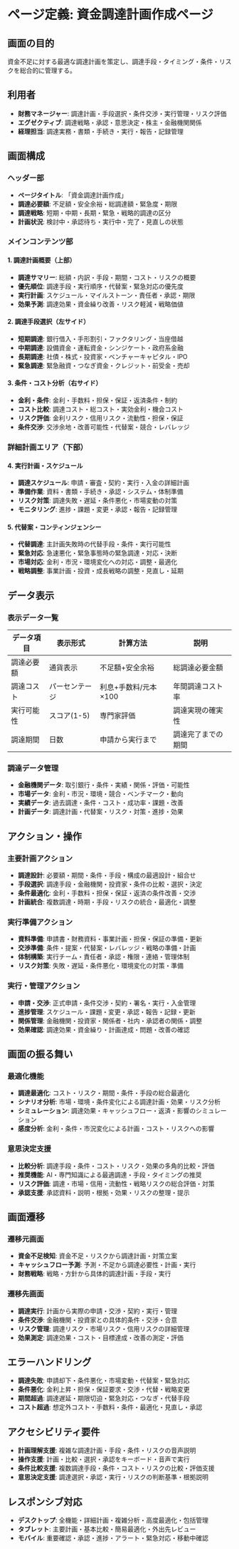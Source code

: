 # ページ定義: 資金調達計画作成ページ

## 画面の目的
資金不足に対する最適な調達計画を策定し、調達手段・タイミング・条件・リスクを総合的に管理する。

## 利用者
- **財務マネージャー**: 調達計画・手段選択・条件交渉・実行管理・リスク評価
- **エグゼクティブ**: 調達戦略・承認・意思決定・株主・金融機関関係
- **経理担当**: 調達実務・書類・手続き・実行・報告・記録管理

## 画面構成

### ヘッダー部
- **ページタイトル**: 「資金調達計画作成」
- **調達必要額**: 不足額・安全余裕・総調達額・緊急度・期限
- **調達戦略**: 短期・中期・長期・緊急・戦略的調達の区分
- **計画状況**: 検討中・承認待ち・実行中・完了・見直しの状態

### メインコンテンツ部

#### 1. 調達計画概要（上部）
- **調達サマリー**: 総額・内訳・手段・期間・コスト・リスクの概要
- **優先順位**: 調達手段・実行順序・代替案・緊急対応の優先度
- **実行計画**: スケジュール・マイルストーン・責任者・承認・期限
- **効果予測**: 調達効果・資金繰り改善・リスク軽減・戦略価値

#### 2. 調達手段選択（左サイド）
- **短期調達**: 銀行借入・手形割引・ファクタリング・当座借越
- **中期調達**: 設備資金・運転資金・シンジケート・政府系金融
- **長期調達**: 社債・株式・投資家・ベンチャーキャピタル・IPO
- **緊急調達**: 緊急融資・つなぎ資金・クレジット・前受金・売却

#### 3. 条件・コスト分析（右サイド）
- **金利・条件**: 金利・手数料・担保・保証・返済条件・制約
- **コスト比較**: 調達コスト・総コスト・実効金利・機会コスト
- **リスク評価**: 金利リスク・信用リスク・流動性・担保・保証
- **条件交渉**: 交渉余地・改善可能性・代替案・競合・レバレッジ

### 詳細計画エリア（下部）

#### 4. 実行計画・スケジュール
- **調達スケジュール**: 申請・審査・契約・実行・入金の詳細計画
- **準備作業**: 資料・書類・手続き・承認・システム・体制準備
- **リスク対策**: 調達失敗・遅延・条件悪化・市場変動の対策
- **モニタリング**: 進捗・課題・変更・承認・報告・記録管理

#### 5. 代替案・コンティンジェンシー
- **代替調達**: 主計画失敗時の代替手段・条件・実行可能性
- **緊急対応**: 急速悪化・緊急事態時の緊急調達・対応・決断
- **市場対応**: 金利・市況・環境変化への対応・調整・最適化
- **戦略調整**: 事業計画・投資・成長戦略の調整・見直し・延期

## データ表示

### 表示データ一覧
| データ項目 | 表示形式 | 計算方法 | 説明 |
|-----------|---------|---------|------|
| 調達必要額 | 通貨表示 | 不足額+安全余裕 | 総調達必要金額 |
| 調達コスト | パーセンテージ | 利息+手数料/元本×100 | 年間調達コスト率 |
| 実行可能性 | スコア(1-5) | 専門家評価 | 調達実現の確実性 |
| 調達期間 | 日数 | 申請から実行まで | 調達完了までの期間 |

### 調達データ管理
- **金融機関データ**: 取引銀行・条件・実績・関係・評価・可能性
- **市場データ**: 金利・市況・環境・競合・ベンチマーク・動向
- **実績データ**: 過去調達・条件・コスト・成功率・課題・改善
- **計画データ**: 調達計画・代替案・リスク・対策・進捗・効果

## アクション・操作

### 主要計画アクション
- **調達設計**: 必要額・期間・条件・手段・構成の最適設計・組合せ
- **手段選択**: 調達手段・金融機関・投資家・条件の比較・選択・決定
- **条件最適化**: 金利・手数料・担保・保証・返済の条件改善・交渉
- **計画統合**: 複数調達・時期・手段・リスクの統合・最適化・調整

### 実行準備アクション
- **資料準備**: 申請書・財務資料・事業計画・担保・保証の準備・更新
- **交渉準備**: 条件・提案・代替案・レバレッジ・戦略の準備・計画
- **体制構築**: 実行チーム・責任者・承認・権限・連絡・管理体制
- **リスク対策**: 失敗・遅延・条件悪化・環境変化の対策・準備

### 実行・管理アクション
- **申請・交渉**: 正式申請・条件交渉・契約・署名・実行・入金管理
- **進捗管理**: スケジュール・課題・変更・承認・報告・記録・更新
- **関係管理**: 金融機関・投資家・関係者・社内・承認者の関係・調整
- **効果確認**: 調達効果・資金繰り・計画達成・問題・改善の確認

## 画面の振る舞い

### 最適化機能
- **調達最適化**: コスト・リスク・期間・条件・手段の総合最適化
- **シナリオ分析**: 市場・環境・条件変化による調達計画・効果・リスク分析
- **シミュレーション**: 調達効果・キャッシュフロー・返済・影響のシミュレーション
- **感度分析**: 金利・条件・市況変化による計画・コスト・リスクへの影響

### 意思決定支援
- **比較分析**: 調達手段・条件・コスト・リスク・効果の多角的比較・評価
- **推奨機能**: AI・専門知識による最適調達・手段・タイミングの推奨
- **リスク評価**: 調達・市場・信用・流動性・戦略リスクの総合評価・対策
- **承認支援**: 承認資料・説明・根拠・効果・リスクの整理・提示

## 画面遷移

### 遷移元画面
- **資金不足検知**: 資金不足・リスクから調達計画・対策立案
- **キャッシュフロー予測**: 予測・不足から調達必要性・計画・実行
- **財務戦略**: 戦略・方針から具体的調達計画・手段・実行

### 遷移先画面
- **調達実行**: 計画から実際の申請・交渉・契約・実行・管理
- **条件交渉**: 金融機関・投資家との具体的条件・交渉・合意
- **リスク管理**: 調達リスク・市場リスク・信用リスクの詳細管理
- **効果測定**: 調達効果・コスト・目標達成・改善の測定・評価

## エラーハンドリング
- **調達失敗**: 申請却下・条件悪化・市場変動・代替案・緊急対応
- **条件悪化**: 金利上昇・担保・保証要求・交渉・代替・戦略変更
- **期間超過**: 調達遅延・期限切迫・緊急対応・つなぎ・代替手段
- **コスト超過**: 想定外コスト・手数料・条件・最適化・見直し・承認

## アクセシビリティ要件
- **計画理解支援**: 複雑な調達計画・手段・条件・リスクの音声説明
- **操作支援**: 計画・比較・選択・承認をキーボード・音声で実行
- **条件比較支援**: 複数調達手段・条件・コスト・リスクの比較・評価支援
- **意思決定支援**: 調達選択・承認・実行・リスクの判断基準・根拠説明

## レスポンシブ対応
- **デスクトップ**: 全機能・詳細計画・複雑分析・高度最適化・包括管理
- **タブレット**: 主要計画・基本比較・簡易最適化・外出先レビュー
- **モバイル**: 重要確認・承認・進捗・アラート・緊急対応・移動中確認